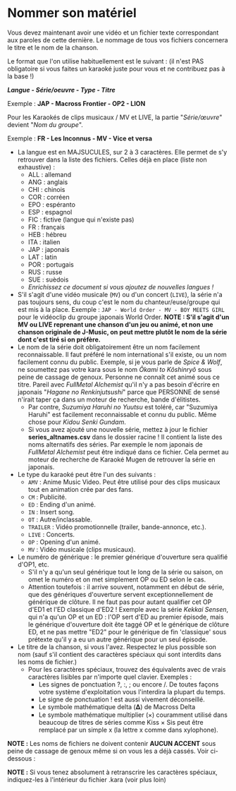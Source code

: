# Nommer son matériel

Vous devez maintenant avoir une vidéo et un fichier texte correspondant aux paroles de cette dernière. Le nommage de tous vos fichiers concernera le titre et le nom de la chanson.

Le format que l'on utilise habituellement est le suivant : (il n'est PAS obligatoire si vous faites un karaoké juste pour vous et ne contribuez pas à la base !)

***Langue - Série/oeuvre - Type - Titre***

Exemple : **JAP - Macross Frontier - OP2 - LION**

Pour les Karaokés de clips musicaux / MV et LIVE, la partie "*Série/œuvre*" devient "*Nom du groupe*".

Exemple : **FR - Les Inconnus - MV - Vice et versa**

* La langue est en MAJSUCULES, sur 2 à 3 caractères. Elle permet de s'y retrouver dans la liste des fichiers. Celles déjà en place (liste non exhaustive) :
  * ALL : allemand
  * ANG : anglais
  * CHI : chinois
  * COR : corréen
  * EPO : espéranto
  * ESP : espagnol
  * FIC : fictive (langue qui n'existe pas)
  * FR : français
  * HEB : hébreu
  * ITA : italien
  * JAP : japonais
  * LAT : latin
  * POR : portugais
  * RUS : russe
  * SUE : suèdois
  * *Enrichissez ce document si vous ajoutez de nouvelles langues !*
* S'il s'agit d'une vidéo musicale (`MV`) ou d'un concert (`LIVE`), la série n'a pas toujours sens, du coup c'est le nom du chanteur/euse/groupe qui est mis à la place. Exemple : `JAP - World Order - MV - BOY MEETS GIRL` pour le vidéoclip du groupe japonais World Order. **NOTE : S'il s'agit d'un MV ou LIVE reprenant une chanson d'un jeu ou animé, et non une chanson originale de J-Music, on peut mettre plutôt le nom de la série dont c'est tiré si on préfère.**
* Le nom de la série doit obligatoirement être un nom facilement reconnaissable. Il faut préféré le nom international s'il existe, ou un nom facilement connu du public. Exemple, si je vous parle de *Spice & Wolf*, ne soumettez pas votre kara sous le nom *Ôkami to Kôshinryô* sous peine de cassage de genoux. Personne ne connaît cet animé sous ce titre. Pareil avec *FullMetal Alchemist* qu'il n'y a pas besoin d'écrire en japonais "*Hagane no Renkinjutsushi*" parce que PERSONNE de sensé n'irait taper ça dans un moteur de recherche, bande d'élitistes.
  * Par contre, *Suzumiya Haruhi no Yuutsu* est toléré, car "Suzumiya Haruhi" est facilement reconnaissable et connu du public. Même chose pour *Kidou Senki Gundam*.
  * Si vous avez ajouté une nouvelle série, mettez à jour le fichier **series_altnames.csv** dans le dossier racine ! Il contient la liste des noms alternatifs des séries. Par exemple le nom japonais de *FullMetal Alchemist* peut être indiqué dans ce fichier. Cela permet au moteur de recherche de Karaoké Mugen de retrouver la série en japonais.
* Le type du karaoké peut être l'un des suivants :
  * `AMV` : Anime Music Video. Peut être utilisé pour des clips musicaux tout en animation crée par des fans.
  * `CM` : Publicité.
  * `ED` : Ending d'un animé.
  * `IN` : Insert song.
  * `OT` : Autre/inclassable.
  * `TRAILER` : Vidéo promotionnelle (trailer, bande-annonce, etc.).
  * `LIVE` : Concerts.
  * `OP` : Opening d'un animé.
  * `MV` : Vidéo musicale (clips musicaux).
* Le numéro de générique : le premier générique d'ouverture sera qualifié d'OP1, etc. 
  * S'il n'y a qu'un seul générique tout le long de la série ou saison, on omet le numéro et on met simplement OP ou ED selon le cas.
  * Attention toutefois : il arrive souvent, notamment en début de série, que des génériques d'ouverture servent exceptionnellement de générique de clôture. Il ne faut pas pour autant qualifier cet OP d'ED1 et l'ED classique d'ED2 ! Exemple avec la série *Kekkai Sensen*, qui n'a qu'un OP et un ED : l'OP sert d'ED au premier épisode, mais le générique d'ouverture doit ête taggé OP et le générique de clôture ED, et ne pas mettre "ED2" pour le générique de fin 'classique' sous prétexte qu'il y a eu un autre générique pour un seul épisode.
* Le titre de la chanson, si vous l'avez. Respectez le plus possible son nom (sauf s'il contient des caractères spéciaux qui sont interdits dans les noms de fichier.)
  * Pour les caractères spéciaux, trouvez des équivalents avec de vrais caractères lisibles par n'importe quel clavier. Exemples :
    * Les signes de ponctuation ?, :, ; ou encore /. De toutes façons votre système d'exploitation vous l'interdira la plupart du temps.
    * Le signe de ponctuation ! est aussi vivement déconseillé.
    * Le symbole mathématique delta (𝚫) de Macross Delta
    * Le symbole mathématique multiplier (×) couramment utilisé dans beaucoup de titres de séries comme Kiss × Sis peut être remplacé par un simple x (la lettre x comme dans xylophone).

**NOTE :** Les noms de fichiers ne doivent contenir **AUCUN ACCENT** sous peine de cassage de genoux même si on vous les a déjà cassés. Voir ci-dessous :

**NOTE :** Si vous tenez absolument à retranscrire les caractères spéciaux, indiquez-les à l'intérieur du fichier .kara (voir plus loin)
